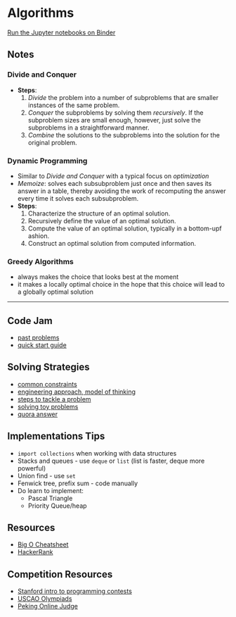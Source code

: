 # Algorithms
[Run the Jupyter notebooks on Binder](https://mybinder.org/v2/gh/elainechan/algorithms/master)

## Notes

### Divide and Conquer
- **Steps**:
	1. _Divide_ the problem into a number of subproblems that are smaller instances of the same problem.
	2. _Conquer_ the subproblems by solving them _recursively_. If the subproblem sizes are small enough, however, just solve the subproblems in a straightforward manner.
	3. _Combine_ the solutions to the subproblems into the solution for the original problem.

### Dynamic Programming
- Similar to _Divide and Conquer_ with a typical focus on _optimization_
- _Memoize_: solves each subsubproblem just once and then saves its answer in a table, thereby avoiding the work of recomputing the answer every time it solves each subsubproblem.
- **Steps**:
	1. Characterize the structure of an optimal solution.
	2. Recursively define the value of an optimal solution.
	3. Compute the value of an optimal solution, typically in a bottom-upf ashion.
	4. Construct an optimal solution from computed information.

### Greedy Algorithms
- always makes the choice that looks best at the moment
- it makes a locally optimal choice in the hope that this choice will lead to a globally optimal solution

--------
## Code Jam
- [past problems](https://code.google.com/codejam/past-contests)
- [quick start guide](https://code.google.com/codejam/resources/quickstart-guide#io-tutorial)

## Solving Strategies
- [common constraints](https://www.hiredintech.com/the-common-constraints-handout.pdf)
- [engineering approach, model of thinking](http://decuqa.tumblr.com/post/140338241671/how-does-google-evaluate-analytical-thinking)
- [steps to tackle a problem](http://www.jessicayung.com/how-to-tackle-programming-problems-google-code-jam-2017-qualification-round-problem-a/)
- [solving toy problems](https://docs.google.com/document/d/1KlU7nxRKiicGSsMN89mog06GozqfYlyh0L3DRC3WYFk/edit)
- [quora answer](https://www.quora.com/What-is-a-good-way-to-prepare-for-Google-Code-Jam)

## Implementations Tips
- `import collections` when working with data structures
- Stacks and queues - use `deque` or `list` (list is faster, deque more powerful)
- Union find - use `set`
- Fenwick tree, prefix sum - code manually
- Do learn to implement:
	- Pascal Triangle
	- Priority Queue/heap

## Resources
- [Big O Cheatsheet](http://bigocheatsheet.com/)
- [HackerRank](https://www.hackerrank.com/)

## Competition Resources
- [Stanford intro to programming contests](http://web.stanford.edu/class/cs97si/)
- [USCAO Olympiads](http://train.usaco.org/usacogate?a=e2IlxKa7a9I)
- [Peking Online Judge](http://poj.org/)
